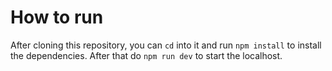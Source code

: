 # How to run

After cloning this repository, you can `cd` into it and run `npm install` to install the dependencies. After that do `npm run dev` to start the localhost.

